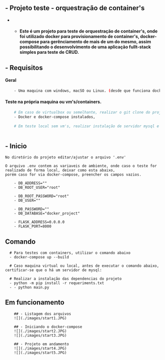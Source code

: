 ## -  Projeto teste - orquestração de container's

  - - #### Este é um projeto para teste de orquestração de container's, onde foi utilizado docker para provisionamento de container's, docker-compose para gerênciamento de mais de um do mesmo, assim possibilitando o desenvolvimento de uma aplicação fullt-stack simples para teste de CRUD.

## - Requisitos


#### Geral
```bash
    - Uma maquina com windows, macSO ou Linux. (desde que funciona docker e docker-compose)
```

#### Teste na própria maquina ou vm's/containers.
```bash
    # Em caso de virtualbox ou semelhante, realizar o git clone do projeto.
    - Docker e docker-compose instalados,
    
    # Em teste local sem vm's, realizar instalação de servidor mysql e python 3.
    
```

## - Inicio
```
No diretório do projeto editar/ajustar o arquivo '.env'

O arquivo .env contem as variaveis de ambiente, onde caso o teste for realizado de forma local, deixar como esta abaixo,
porém caso for via docker-compose, preencher os campos vazios.

    - DB_ADDRESS=""
    - DB_ROOT_USER="root"

    - DB_ROOT_PASSWORD="root"
    - DB_USER=""

    - DB_PASSWORD=""
    - DB_DATABASE="docker_project"

    - FLASK_ADDRESS=0.0.0.0
    - FLASK_PORT=8000

```
## Comando

```
  # Para testes com containers, utilizar o comando abaixo
  - docker-compose up --build
  
  # Caso maquina virtual ou local, antes de executar o comando abaixo, certificar-se que o há um servidor de mysql:
  
  # Realizar a instalação das dependencias do projeto
  - python -m pip install -r requeriments.txt
  - - python main.py
```

## Em funcionamento

```
    ## - Listagem dos arquivos
    ![](./images/start1.JPG)

    ## - Iniciando o docker-compose
    ![](./images/start2.JPG)
    ![](./images/start3.JPG)

    ## - Projeto em andamento
    ![](./images/start4.JPG)
    ![](./images/start5.JPG)
```